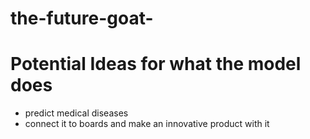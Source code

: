 # the-future-goat-


# Potential Ideas for what the model does

- predict medical diseases
- connect it to boards and make an innovative product with it 
